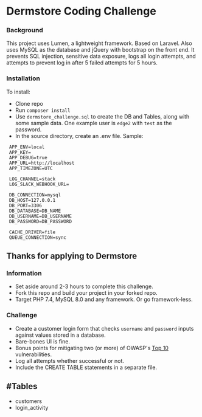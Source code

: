 # Dermstore Coding Challenge
### Background
This project uses Lumen, a lightweight framework. Based on Laravel. Also uses MySQL as the database and jQuery with bootstrap on the front end. It prevents SQL injection, sensitive data exposure, logs all login attempts, and attempts to prevent log in after 5 failed attempts for 5 hours. 
### Installation
To install:
* Clone repo
* Run `composer install`
* Use `dermstore_challenge.sql` to create the DB and Tables, along with some sample data. One example user is `edge2` with `test` as the password.
* In the source directory, create an .env file. Sample: 
```APP_NAME=Lumen
 APP_ENV=local
 APP_KEY=
 APP_DEBUG=true
 APP_URL=http://localhost
 APP_TIMEZONE=UTC
 
 LOG_CHANNEL=stack
 LOG_SLACK_WEBHOOK_URL=
 
 DB_CONNECTION=mysql
 DB_HOST=127.0.0.1
 DB_PORT=3306
 DB_DATABASE=DB_NAME
 DB_USERNAME=DB_USERNAME
 DB_PASSWORD=DB_PASSWORD
 
 CACHE_DRIVER=file
 QUEUE_CONNECTION=sync
```




## Thanks for applying to Dermstore

### Information

* Set aside around 2-3 hours to complete this challenge.
* Fork this repo and build your project in your forked repo.
* Target PHP 7.4, MySQL 8.0 and any framework. Or go framework-less.

### Challenge

* Create a customer login form that checks `username` and `password` inputs against values stored in a database.
* Bare-bones UI is fine.
* Bonus points for mitigating two (or more) of OWASP's [Top 10](https://owasp.org/www-project-top-ten/) vulnerabilities.
* Log all attempts whether successful or not.
* Include the CREATE TABLE statements in a separate file.

## #Tables

* customers
* login_activity
